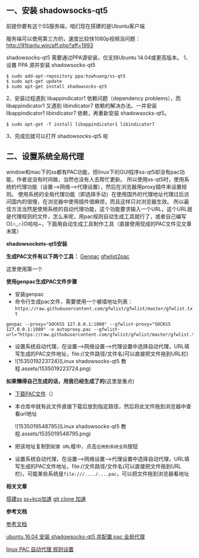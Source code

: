 

## 一、安装 shadowsocks-qt5

前提你要有这个SS服务端，咱们现在搭建的是Ubuntu客户端

服务端可以使用第三方的，速度比较快1080p视频没问题：http://91tianlu.win/aff.php?aff=1993

shadowsocks-qt5 需要通过PPA源安装，仅支持Ubuntu 14.04或更高版本。
 1、设置 PPA 源并安装 shadowsocks-qt5

```shell
$ sudo add-apt-repository ppa:hzwhuang/ss-qt5
$ sudo apt-get update
$ sudo apt-get install shadowsocks-qt5
```

2、安装过程遇到 libappindicator1 依赖问题（dependency problems），而 libappindicator1 又遇到 libindicator7 依赖的解决办法。一并安装 libappindicator1 libindicator7 依赖，再重新安装 shadowsocks-qt5。

```shell
$ sudo apt-get -f install libappindicator1 libindicator7
```

3、完成后就可以打开 shadowsocks-qt5 啦



## 二、设置系统全局代理

window和mac下的ss都有PAC功能，但linux下的GUI程序ss-qt5却没有pac功能，作者说没有时间做，当然也没有人去帮忙更新。
 所以使用ss-qt5时，使用系统的代理功能（设置-->网络-->代理设置），然后在浏览器用proxy插件来设置规则。
 使用系统的全局代理功能（即选择手动）在使用国外的代理地址代理过后访问国内的很慢，在浏览器中使用插件很麻烦，而且这样只对浏览器生效。
 所以最佳方法当然是使用系统的自动代理功能，这个功能要求输入一个URL，这个URL就是代理规则的文件，怎么来呢，用pac规则自动生成工具就行了，或者自己编写O(∩_∩)O哈哈~，下面用自动生成工具制作工具（直接使用现成的PAC文件见文章末尾）

**shadowsockets-qt5安装**



 **生成PAC文件有以下两个工具：**
 [Genpac](https://link.jianshu.com?t=https%3A%2F%2Fgithub.com%2FJinnLynn%2Fgenpac)
 [gfwlist2pac](https://link.jianshu.com?t=https%3A%2F%2Fgithub.com%2Fclowwindy%2Fgfwlist2pac)

这里使用第一个

**使用genpac生成PAC文件步骤**

- 安装genpac
- 命令行生成pac文件，需要使用一个被墙地址列表：`https://raw.githubusercontent.com/gfwlist/gfwlist/master/gfwlist.txt` 

```
genpac --proxy="SOCKS5 127.0.0.1:1080" --gfwlist-proxy="SOCKS5 127.0.0.1:1080" -o autoproxy.pac --gfwlist-url="https://raw.githubusercontent.com/gfwlist/gfwlist/master/gfwlist.txt"
```

- 设置系统自动代理，在设置-->网络设置-->代理设置中选择自动代理，URL填写生成的PAC文件地址，file://文件路径/文件名(可以直接把文件拖到URL栏)
- ![1535019223724](Linux shadowsocks-qt5 教程.assets/1535019223724.png)

**如果懒得自己生成的话，用我已经生成了的**(这里是重点)

- [下载PAC文件](https://link.jianshu.com?t=https%3A%2F%2Fraw.githubusercontent.com%2FNeutree%2Fnote%2Fmaster%2Ftool%2Fshadowsocks%2Fautoproxy.pac)（）

- 本仓库中就有此文件直接下载后放到指定路径，然后将此文件拖到浏览器中查看url地址

  ![1535019548795](Linux shadowsocks-qt5 教程.assets/1535019548795.png)

- 把该地址复制到`配置 URL`框中，点击`应用到系统全局`按钮

- 设置系统自动代理，在设置-->网络设置-->代理设置中选择自动代理，URL填写生成的PAC文件地址，file://文件路径/文件名(可以直接把文件拖到URL栏)，可能某些系统是`file:///..../....pac`，可以把文件拖到浏览器看地址



**相关文章**

[搭建ss](https://www.jianshu.com/p/ee6dd0a96d08)
 [ss+kcp加速](https://www.jianshu.com/p/71f130ebfd7b)
 [git clone 加速](https://www.jianshu.com/p/90081496f100)

**参考文档**

[参考文档](https://link.jianshu.com?t=http%3A%2F%2Fwww.linuxdiyf.com%2Flinux%2F18265.html)

[ubuntu 16.04 安装 shadowsocks-qt5 并配置 pac 全局代理](https://www.jianshu.com/p/2f038ff61d25)

[linux PAC 自动代理 规则设置](https://www.jianshu.com/p/f85b8b5cd647)



 

 

 

 

 